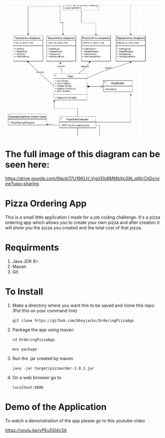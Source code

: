 
![alt text](https://github.com/bboyjacks/OrderingPizzaApp/blob/master/PizzaAppDesign.PNG)


# The full image of this diagram can be seen here: 
https://drive.google.com/file/d/17U1BKLH_VigVEbj8MMbXp3jN_qWcChDs/view?usp=sharing

# Pizza Ordering App

This is a small little application I made for a job coding challenge. It's a pizza ordering app which allows you to create your own pizza and after creation it will show you the pizza you created and the total cost of that pizza.

# Requirments

1. Java JDK 8+
2. Maven
3. Git

# To Install

1. Make a directory where you want this to be saved and clone this repo: (Put this on your command line)

   `git clone https://github.com/bboyjacks/OrderingPizzaApp`
   
2. Package the app using maven

   `cd OrderingPizzaApp`
   
   `mvn package`
   
3. Run the .jar created by maven
 
   `java -jar target/pizzaorder-1.0.1.jar`
   
4. On a web browser go to

   `localhost:8080`
   
# Demo of the Application

To watch a demonstration of the app please go to this youtube video

https://youtu.be/vPEu5SI4c3A

   
